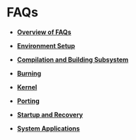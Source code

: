 # FAQs



- **[Overview of FAQs](faqs-overview.md)**

- **[Environment Setup](faqs-environment-building.md)**

- **[Compilation and Building Subsystem](faqs-building.md)**

- **[Burning](faqs-burning.md)**

- **[Kernel](faqs-kernel.md)**

- **[Porting](faqs-transplant.md)**

- **[Startup and Recovery](faqs-init.md)**

- **[System Applications](faqs-system-using.md)**
